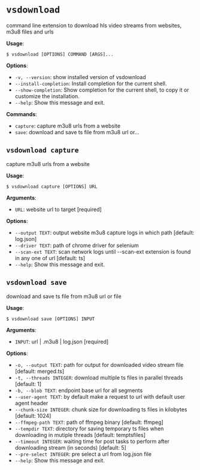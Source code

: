# `vsdownload`

command line extension to download hls video streams from websites, m3u8 files and urls

**Usage**:

```console
$ vsdownload [OPTIONS] COMMAND [ARGS]...
```

**Options**:

* `-v, --version`: show installed version of vsdownload
* `--install-completion`: Install completion for the current shell.
* `--show-completion`: Show completion for the current shell, to copy it or customize the installation.
* `--help`: Show this message and exit.

**Commands**:

* `capture`: capture m3u8 urls from a website
* `save`: download and save ts file from m3u8 url or...

## `vsdownload capture`

capture m3u8 urls from a website

**Usage**:

```console
$ vsdownload capture [OPTIONS] URL
```

**Arguments**:

* `URL`: website url to target  [required]

**Options**:

* `--output TEXT`: output website m3u8 capture logs in which path  [default: log.json]
* `--driver TEXT`: path of chrome driver for selenium
* `--scan-ext TEXT`: scan network logs until --scan-ext extension is found in any one of url  [default: ts]
* `--help`: Show this message and exit.

## `vsdownload save`

download and save ts file from m3u8 url or file

**Usage**:

```console
$ vsdownload save [OPTIONS] INPUT
```

**Arguments**:

* `INPUT`: url | .m3u8 | log.json  [required]

**Options**:

* `-o, --output TEXT`: path for output for downloaded video stream file  [default: merged.ts]
* `-t, --threads INTEGER`: download multiple ts files in parallel threads  [default: 1]
* `-b, --blob TEXT`: endpoint base url for all segments
* `--user-agent TEXT`: by default make a request to url with default user agent header
* `--chunk-size INTEGER`: chunk size for downloading ts files in kilobytes  [default: 1024]
* `--ffmpeg-path TEXT`: path of ffmpeg binary  [default: ffmpeg]
* `--tempdir TEXT`: directory for saving temporary ts files when downloading in mutiple threads  [default: temptsfiles]
* `--timeout INTEGER`: waiting time for post tasks to perform after downloading stream (in seconds)  [default: 5]
* `--pre-select INTEGER`: pre select a url from log.json file
* `--help`: Show this message and exit.
